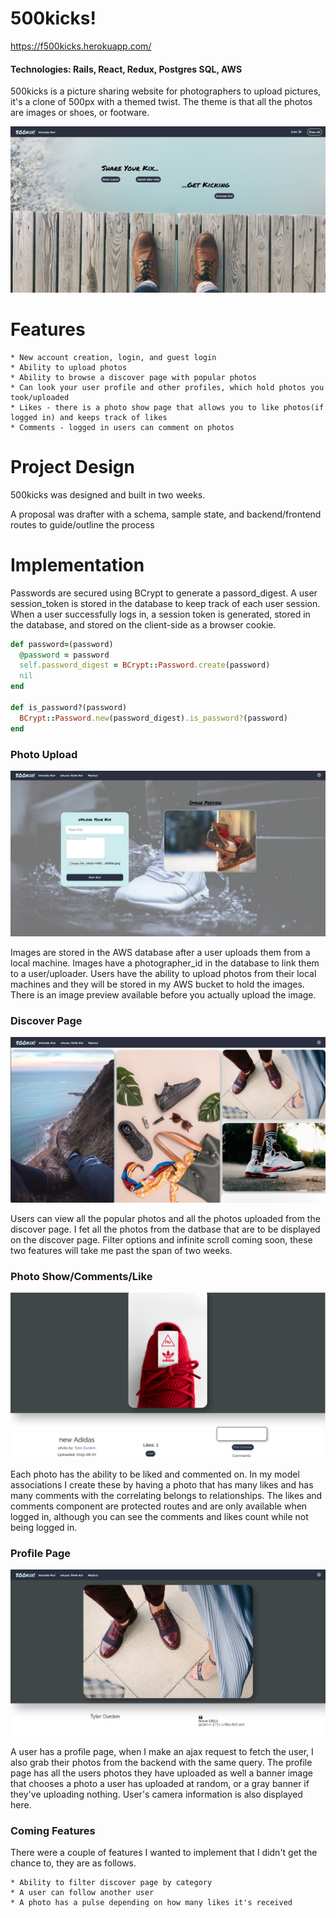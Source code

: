 # 500kicks!

https://f500kicks.herokuapp.com/

#### Technologies: Rails, React, Redux, Postgres SQL, AWS

500kicks is a picture sharing website for photographers to upload pictures, it's a clone of 500px with a themed twist. The theme is that all the photos are images or shoes, or footware.

![Home Page](./pic1.png)

# Features
    * New account creation, login, and guest login
    * Ability to upload photos
    * Ability to browse a discover page with popular photos
    * Can look your user profile and other profiles, which hold photos you took/uploaded
    * Likes - there is a photo show page that allows you to like photos(if logged in) and keeps track of likes
    * Comments - logged in users can comment on photos

# Project Design

500kicks was designed and built in two weeks. 

A proposal was drafter with a schema, sample state, and backend/frontend routes to guide/outline the process

# Implementation

Passwords are secured using BCrypt to generate a passord_digest. A user session_token is stored in the database to keep track of each user session. When a user successfully logs in, a session token is generated, stored in the database, and stored on the client-side as a browser cookie.

``` ruby
def password=(password)
  @password = password
  self.password_digest = BCrypt::Password.create(password)
  nil
end

def is_password?(password)
  BCrypt::Password.new(password_digest).is_password?(password)
end
```   

### Photo Upload

![Home Page](./pic2.png)

Images are stored in the AWS database after a user uploads them from a local machine. Images have a photographer_id in the database to link them to a user/uploader. Users have the ability to upload photos from their local machines and they will be stored in my AWS bucket to hold the images. There is an image preview available before you actually upload the image.

### Discover Page

![Home Page](./pic3.png)

Users can view all the popular photos and all the photos uploaded from the discover page. I fet all the photos from the datbase that are to be displayed on the discover page. Filter options and infinite scroll coming soon, these two features will take me past the span of two weeks.

### Photo Show/Comments/Like

![Home Page](./pic5.png)

Each photo has the ability to be liked and commented on. In my model associations I create these by having a photo that has many likes and has many comments with the correlating belongs to relationships. The likes and comments component are protected routes and are only available when logged in, although you can see the comments and likes count while not being logged in.  

### Profile Page

![Home Page](./pic4.png)

A user has a profile page, when I make an ajax request to fetch the user, I also grab their photos from the backend with the same query. The profile page has all the users photos they have uploaded as well a banner image that chooses a photo a user has uploaded at random, or a gray banner if they've uploading nothing. User's camera information is also displayed here.

### Coming Features

There were a couple of features I wanted to implement that I didn't get the chance to, they are as follows.

    * Ability to filter discover page by category
    * A user can follow another user
    * A photo has a pulse depending on how many likes it's received 
